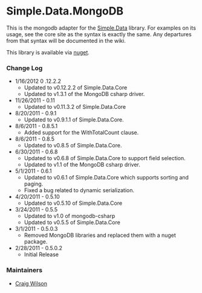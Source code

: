 Simple.Data.MongoDB
===================

This is the mongodb adapter for the [Simple.Data](https://github.com/markrendle/Simple.Data) library. For examples on its usage, see the core site as the syntax is exactly the same.  Any departures from that syntax will be documented in the wiki.

This library is available via [nuget](http://www.nuget.org).

### Change Log
* 1/16/2012 0 .12.2.2
  - Updated to v0.12.2.2 of Simple.Data.Core
  - Updated to v1.3.1 of the MongoDB csharp driver.
* 11/26/2011 - 0.11
  - Updated to v0.11.3.2 of Simple.Data.Core
* 8/20/2011 - 0.9.1
  - Updated to v0.9.1.1 of Simple.Data.Core.
* 8/6/2011 - 0.8.5.1
  - Added support for the WithTotalCount clause.
* 8/6/2011 - 0.8.5
  - Updated to v0.8.5 of Simple.Data.Core.
* 6/30/2011 - 0.6.8
  - Updated to v0.6.8 of Simple.Data.Core to support field selection.
  - Updated to v1.1 of the MongoDB csharp driver.
* 5/1/2011 - 0.6.1
  - Updated to v0.6.1 of Simple.Data.Core which supports sorting and paging.
  - Fixed a bug related to dynamic serialization.
* 4/20/2011 - 0.5.10
  - Updated to v0.5.10 of Simple.Data.Core
* 3/24/2011 - 0.5.5
  - Updated to v1.0 of mongodb-csharp
  - Updated to v0.5.5 of Simple.Data.Core
* 3/1/2011 - 0.5.0.3
  - Removed MongoDB libraries and replaced them with a nuget package.
* 2/28/2011 - 0.5.0.2 
  - Initial Release
  
### Maintainers
* [Craig Wilson](https://github.com/craiggwilson)

